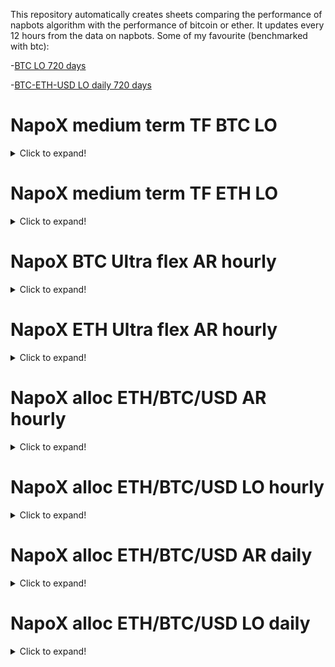 This repository automatically creates sheets comparing the performance of napbots algorithm with the performance of bitcoin or ether. It updates every 12 hours from the data on napbots. Some of my favourite (benchmarked with btc):

-[BTC LO 720 days](https://htmlpreview.github.io/?https://github.com/pierthodo/napoleon_strat_sheet/blob/master/strat_sheet/STRAT_BTC_USD_D_3/BTC-USD/720-days.html)

-[BTC-ETH-USD LO daily 720 days](https://htmlpreview.github.io/?https://github.com/pierthodo/napoleon_strat_sheet/blob/master/strat_sheet/STRAT_BTC_ETH_USD_LO_D_1/BTC-USD/720-days.html)

# NapoX medium term TF BTC LO
<details>
  <summary>Click to expand!</summary>
  
  ## Benchmark Bitcoin 
  
[30 days](https://htmlpreview.github.io/?https://github.com/pierthodo/napoleon_strat_sheet/blob/master/strat_sheet/STRAT_BTC_USD_D_3/BTC-USD/30-days.html)   [60 days](https://htmlpreview.github.io/?https://github.com/pierthodo/napoleon_strat_sheet/blob/master/strat_sheet/STRAT_BTC_USD_D_3/BTC-USD/60-days.html)  [180 days](https://htmlpreview.github.io/?https://github.com/pierthodo/napoleon_strat_sheet/blob/master/strat_sheetSTRAT_BTC_USD_D_3/BTC-USD/180-days.html)  [360 days](https://htmlpreview.github.io/?https://github.com/pierthodo/napoleon_strat_sheet/blob/master/strat_sheet/STRAT_BTC_USD_D_3/BTC-USD/360-days.html)  [720 days](https://htmlpreview.github.io/?https://github.com/pierthodo/napoleon_strat_sheet/blob/master/strat_sheet/STRAT_BTC_USD_D_3/BTC-USD/720-days.html)  [1040 days](https://htmlpreview.github.io/?https://github.com/pierthodo/napoleon_strat_sheet/blob/master/strat_sheet/STRAT_BTC_USD_D_3/BTC-USD/1040-days.html)
  ## Benchmark Ethereum 
[30 days](https://htmlpreview.github.io/?https://github.com/pierthodo/napoleon_strat_sheet/blob/master/strat_sheet/STRAT_BTC_USD_D_3/ETH-USD/30-days.html)   [60 days](https://htmlpreview.github.io/?https://github.com/pierthodo/napoleon_strat_sheet/blob/master/strat_sheet/STRAT_BTC_USD_D_3/ETH-USD/60-days.html)  [180 days](https://htmlpreview.github.io/?https://github.com/pierthodo/napoleon_strat_sheet/blob/master/strat_sheet/STRAT_BTC_USD_D_3/ETH-USD/180-days.html)  [360 days](https://htmlpreview.github.io/?https://github.com/pierthodo/napoleon_strat_sheet/blob/master/strat_sheet/STRAT_BTC_USD_D_3/ETH-USD/360-days.html)  [720 days](https://htmlpreview.github.io/?https://github.com/pierthodo/napoleon_strat_sheet/blob/master/strat_sheet/STRAT_BTC_USD_D_3/ETH-USD/720-days.html)  [1040 days](https://htmlpreview.github.io/?https://github.com/pierthodo/napoleon_strat_sheet/blob/master/strat_sheet/STRAT_BTC_USD_D_3/ETH-USD/1040-days.html)
</details>

# NapoX medium term TF ETH LO

<details>
  <summary>Click to expand!</summary>
  
  ## Benchmark Bitcoin 
[30 days](https://htmlpreview.github.io/?https://github.com/pierthodo/napoleon_strat_sheet/blob/master/strat_sheetSTRAT_ETH_USD_D_3/BTC-USD/30-days.html)   [60 days](https://htmlpreview.github.io/?https://github.com/pierthodo/napoleon_strat_sheet/blob/master/strat_sheet/STRAT_ETH_USD_D_3/BTC-USD/60-days.html)  [180 days](https://htmlpreview.github.io/?https://github.com/pierthodo/napoleon_strat_sheet/blob/master/strat_sheet/STRAT_ETH_USD_D_3/BTC-USD/180-days.html)  [360 days](https://htmlpreview.github.io/?https://github.com/pierthodo/napoleon_strat_sheet/blob/master/strat_sheet/STRAT_ETH_USD_D_3/BTC-USD/360-days.html)  [720 days](https://htmlpreview.github.io/?https://github.com/pierthodo/napoleon_strat_sheet/blob/master/strat_sheet/STRAT_ETH_USD_D_3/BTC-USD/720-days.html)  [1040 days](https://htmlpreview.github.io/?https://github.com/pierthodo/napoleon_strat_sheet/blob/master/strat_sheet/STRAT_ETH_USD_D_3/BTC-USD/1040-days.html)
  ## Benchmark Ethereum 
[30 days](https://htmlpreview.github.io/?https://github.com/pierthodo/napoleon_strat_sheet/blob/master/strat_sheet/STRAT_ETH_USD_D_3/ETH-USD/30-days.html)   [60 days](https://htmlpreview.github.io/?https://github.com/pierthodo/napoleon_strat_sheet/blob/master/strat_sheet/STRAT_ETH_USD_D_3/ETH-USD/60-days.html)  [180 days](https://htmlpreview.github.io/?https://github.com/pierthodo/napoleon_strat_sheet/blob/master/strat_sheet/STRAT_ETH_USD_D_3/ETH-USD/180-days.html)  [360 days](https://htmlpreview.github.io/?https://github.com/pierthodo/napoleon_strat_sheet/blob/master/strat_sheet/STRAT_ETH_USD_D_3/ETH-USD/360-days.html)  [720 days](https://htmlpreview.github.io/?https://github.com/pierthodo/napoleon_strat_sheet/blob/master/strat_sheet/STRAT_ETH_USD_D_3/ETH-USD/720-days.html)  [1040 days](https://htmlpreview.github.io/?https://github.com/pierthodo/napoleon_strat_sheet/blob/master/strat_sheet/STRAT_ETH_USD_D_3/ETH-USD/1040-days.html)
</details>

# NapoX BTC Ultra flex AR hourly

<details>
  <summary>Click to expand!</summary>
  
  ## Benchmark Bitcoin 
[30 days](https://htmlpreview.github.io/?https://github.com/pierthodo/napoleon_strat_sheet/blob/master/strat_sheet/STRAT_BTC_USD_H_3_V2/BTC-USD/30-days.html)   [60 days](https://htmlpreview.github.io/?https://github.com/pierthodo/napoleon_strat_sheet/blob/master/strat_sheet/STRAT_BTC_USD_H_3_V2/BTC-USD/60-days.html)  [180 days](https://htmlpreview.github.io/?https://github.com/pierthodo/napoleon_strat_sheet/blob/master/strat_sheet/STRAT_BTC_USD_H_3_V2/BTC-USD/180-days.html)  [360 days](https://htmlpreview.github.io/?https://github.com/pierthodo/napoleon_strat_sheet/blob/master/strat_sheetSTRAT_BTC_USD_H_3_V2/BTC-USD/360-days.html)  [720 days](https://htmlpreview.github.io/?https://github.com/pierthodo/napoleon_strat_sheet/blob/master/strat_sheet/STRAT_BTC_USD_H_3_V2/BTC-USD/720-days.html)  [1040 days](https://htmlpreview.github.io/?https://github.com/pierthodo/napoleon_strat_sheet/blob/master/strat_sheet/STRAT_BTC_USD_H_3_V2/BTC-USD/1040-days.html)
  ## Benchmark Ethereum 
[30 days](https://htmlpreview.github.io/?https://github.com/pierthodo/napoleon_strat_sheet/blob/master/strat_sheet/STRAT_BTC_USD_H_3_V2/ETH-USD/30-days.html)   [60 days](https://htmlpreview.github.io/?https://github.com/pierthodo/napoleon_strat_sheet/blob/master/strat_sheet/STRAT_BTC_USD_H_3_V2/ETH-USD/60-days.html)  [180 days](https://htmlpreview.github.io/?https://github.com/pierthodo/napoleon_strat_sheet/blob/master/strat_sheet/STRAT_BTC_USD_H_3_V2/ETH-USD/180-days.html)  [360 days](https://htmlpreview.github.io/?https://github.com/pierthodo/napoleon_strat_sheet/blob/master/strat_sheet/STRAT_BTC_USD_H_3_V2/ETH-USD/360-days.html)  [720 days](https://htmlpreview.github.io/?https://github.com/pierthodo/napoleon_strat_sheet/blob/master/strat_sheet/STRAT_BTC_USD_H_3_V2/ETH-USD/720-days.html)  [1040 days](https://htmlpreview.github.io/?https://github.com/pierthodo/napoleon_strat_sheet/blob/master/strat_sheet/STRAT_BTC_USD_H_3_V2/ETH-USD/1040-days.html)
</details>

# NapoX ETH Ultra flex AR hourly

<details>
  <summary>Click to expand!</summary>
  
  ## Benchmark Bitcoin 
[30 days](https://htmlpreview.github.io/?https://github.com/pierthodo/napoleon_strat_sheet/blob/master/strat_sheet/STRAT_ETH_USD_H_3_V2/BTC-USD/30-days.html)   [60 days](https://htmlpreview.github.io/?https://github.com/pierthodo/napoleon_strat_sheet/blob/master/strat_sheet/STRAT_ETH_USD_H_3_V2BTC-USD/60-days.html)  [180 days](https://htmlpreview.github.io/?https://github.com/pierthodo/napoleon_strat_sheet/blob/master/strat_sheet/STRAT_ETH_USD_H_3_V2/BTC-USD/180-days.html)  [360 days](https://htmlpreview.github.io/?https://github.com/pierthodo/napoleon_strat_sheet/blob/master/strat_sheet/STRAT_ETH_USD_H_3_V2/BTC-USD/360-days.html)  [720 days](https://htmlpreview.github.io/?https://github.com/pierthodo/napoleon_strat_sheet/blob/master/strat_sheet/STRAT_ETH_USD_H_3_V2/BTC-USD/720-days.html)  [1040 days](https://htmlpreview.github.io/?https://github.com/pierthodo/napoleon_strat_sheet/blob/master/strat_sheet/STRAT_ETH_USD_H_3_V2/BTC-USD/1040-days.html)
  ## Benchmark Ethereum 
[30 days](https://htmlpreview.github.io/?https://github.com/pierthodo/napoleon_strat_sheet/blob/master/strat_sheet/STRAT_ETH_USD_H_3_V2/ETH-USD/30-days.html)   [60 days](https://htmlpreview.github.io/?https://github.com/pierthodo/napoleon_strat_sheet/blob/master/strat_sheet/STRAT_ETH_USD_H_3_V2/ETH-USD/60-days.html)  [180 days](https://htmlpreview.github.io/?https://github.com/pierthodo/napoleon_strat_sheet/blob/master/strat_sheet/STRAT_ETH_USD_H_3_V2/ETH-USD/180-days.html)  [360 days](https://htmlpreview.github.io/?https://github.com/pierthodo/napoleon_strat_sheet/blob/master/strat_sheet/STRAT_ETH_USD_H_3_V2/ETH-USD/360-days.html)  [720 days](https://htmlpreview.github.io/?https://github.com/pierthodo/napoleon_strat_sheet/blob/master/strat_sheet/STRAT_ETH_USD_H_3_V2/ETH-USD/720-days.html)  [1040 days](https://htmlpreview.github.io/?https://github.com/pierthodo/napoleon_strat_sheet/blob/master/strat_sheet/STRAT_ETH_USD_H_3_V2/ETH-USD/1040-days.html)
</details>

# NapoX alloc ETH/BTC/USD AR hourly

<details>
  <summary>Click to expand!</summary>
  
  ## Benchmark Bitcoin 
[30 days](https://htmlpreview.github.io/?https://github.com/pierthodo/napoleon_strat_sheet/blob/master/strat_sheet/STRAT_BTC_ETH_USD_H_1/BTC-USD/30-days.html)   [60 days](https://htmlpreview.github.io/?https://github.com/pierthodo/napoleon_strat_sheet/blob/master/strat_sheet/STRAT_BTC_ETH_USD_H_1/BTC-USD/60-days.html)  [180 days](https://htmlpreview.github.io/?https://github.com/pierthodo/napoleon_strat_sheet/blob/master/strat_sheet/STRAT_BTC_ETH_USD_H_1/BTC-USD/180-days.html)  [360 days](https://htmlpreview.github.io/?https://github.com/pierthodo/napoleon_strat_sheet/blob/master/strat_sheet/STRAT_BTC_ETH_USD_H_1/BTC-USD/360-days.html)  [720 days](https://htmlpreview.github.io/?https://github.com/pierthodo/napoleon_strat_sheet/blob/master/strat_sheet/STRAT_BTC_ETH_USD_H_1/BTC-USD/720-days.html)  [1040 days](https://htmlpreview.github.io/?https://github.com/pierthodo/napoleon_strat_sheet/blob/master/strat_sheet/STRAT_BTC_ETH_USD_H_1/BTC-USD/1040-days.html)
  ## Benchmark Ethereum 
[30 days](https://htmlpreview.github.io/?https://github.com/pierthodo/napoleon_strat_sheet/blob/master/strat_sheet/STRAT_BTC_ETH_USD_H_1/ETH-USD/30-days.html)   [60 days](https://htmlpreview.github.io/?https://github.com/pierthodo/napoleon_strat_sheet/blob/master/strat_sheet/STRAT_BTC_ETH_USD_H_1/ETH-USD/60-days.html)  [180 days](https://htmlpreview.github.io/?https://github.com/pierthodo/napoleon_strat_sheet/blob/master/strat_sheet/STRAT_BTC_ETH_USD_H_1/ETH-USD/180-days.html)  [360 days](https://htmlpreview.github.io/?https://github.com/pierthodo/napoleon_strat_sheet/blob/master/strat_sheet/STRAT_BTC_ETH_USD_H_1/ETH-USD/360-days.html)  [720 days](https://htmlpreview.github.io/?https://github.com/pierthodo/napoleon_strat_sheet/blob/master/strat_sheet/STRAT_BTC_ETH_USD_H_1/ETH-USD/720-days.html)  [1040 days](https://htmlpreview.github.io/?https://github.com/pierthodo/napoleon_strat_sheet/blob/master/strat_sheet/STRAT_BTC_ETH_USD_H_1/ETH-USD/1040-days.html)
</details>

# NapoX alloc ETH/BTC/USD LO hourly

<details>
  <summary>Click to expand!</summary>
  
  ## Benchmark Bitcoin 
[30 days](https://htmlpreview.github.io/?https://github.com/pierthodo/napoleon_strat_sheet/blob/master/strat_sheet/STRAT_BTC_ETH_USD_LO_H_1/BTC-USD/30-days.html)   [60 days](https://htmlpreview.github.io/?https://github.com/pierthodo/napoleon_strat_sheet/blob/master/strat_sheet/STRAT_BTC_ETH_USD_LO_H_1/BTC-USD/60-days.html)  [180 days](https://htmlpreview.github.io/?https://github.com/pierthodo/napoleon_strat_sheet/blob/master/strat_sheet/STRAT_BTC_ETH_USD_LO_H_1/BTC-USD/180-days.html)  [360 days](https://htmlpreview.github.io/?https://github.com/pierthodo/napoleon_strat_sheet/blob/master/strat_sheet/STRAT_BTC_ETH_USD_LO_H_1/BTC-USD/360-days.html)  [720 days](https://htmlpreview.github.io/?https://github.com/pierthodo/napoleon_strat_sheet/blob/master/strat_sheet/STRAT_BTC_ETH_USD_LO_H_1/BTC-USD/720-days.html)  [1040 days](https://htmlpreview.github.io/?https://github.com/pierthodo/napoleon_strat_sheet/blob/master/strat_sheet/STRAT_BTC_ETH_USD_LO_H_1/BTC-USD/1040-days.html)
  ## Benchmark Ethereum 
[30 days](https://htmlpreview.github.io/?https://github.com/pierthodo/napoleon_strat_sheet/blob/master/strat_sheet/STRAT_BTC_ETH_USD_LO_H_1/ETH-USD/30-days.html)   [60 days](https://htmlpreview.github.io/?https://github.com/pierthodo/napoleon_strat_sheet/blob/master/strat_sheet/STRAT_BTC_ETH_USD_LO_H_1/ETH-USD/60-days.html)  [180 days](https://htmlpreview.github.io/?https://github.com/pierthodo/napoleon_strat_sheet/blob/master/strat_sheet/STRAT_BTC_ETH_USD_LO_H_1/ETH-USD/180-days.html)  [360 days](https://htmlpreview.github.io/?https://github.com/pierthodo/napoleon_strat_sheet/blob/master/strat_sheet/STRAT_BTC_ETH_USD_LO_H_1/ETH-USD/360-days.html)  [720 days](https://htmlpreview.github.io/?https://github.com/pierthodo/napoleon_strat_sheet/blob/master/strat_sheet/STRAT_BTC_ETH_USD_LO_H_1/ETH-USD/720-days.html)  [1040 days](https://htmlpreview.github.io/?https://github.com/pierthodo/napoleon_strat_sheet/blob/master/strat_sheet/STRAT_BTC_ETH_USD_LO_H_1/ETH-USD/1040-days.html)
</details>

# NapoX alloc ETH/BTC/USD AR daily

<details>
  <summary>Click to expand!</summary>
  
  ## Benchmark Bitcoin 
[30 days](https://htmlpreview.github.io/?https://github.com/pierthodo/napoleon_strat_sheet/blob/master/strat_sheet/STRAT_BTC_ETH_USD_D_1_V2/BTC-USD/30-days.html)   [60 days](https://htmlpreview.github.io/?https://github.com/pierthodo/napoleon_strat_sheet/blob/master/strat_sheet/STRAT_BTC_ETH_USD_D_1_V2/BTC-USD/60-days.html)  [180 days](https://htmlpreview.github.io/?https://github.com/pierthodo/napoleon_strat_sheet/blob/master/strat_sheet/STRAT_BTC_ETH_USD_D_1_V2/BTC-USD/180-days.html)  [360 days](https://htmlpreview.github.io/?https://github.com/pierthodo/napoleon_strat_sheet/blob/master/strat_sheet/STRAT_BTC_ETH_USD_D_1_V2/BTC-USD/360-days.html)  [720 days](https://htmlpreview.github.io/?https://github.com/pierthodo/napoleon_strat_sheet/blob/master/strat_sheet/STRAT_BTC_ETH_USD_D_1_V2/BTC-USD/720-days.html)  [1040 days](https://htmlpreview.github.io/?https://github.com/pierthodo/napoleon_strat_sheet/blob/master/strat_sheet/STRAT_BTC_ETH_USD_D_1_V2/BTC-USD/1040-days.html)
  ## Benchmark Ethereum 
[30 days](https://htmlpreview.github.io/?https://github.com/pierthodo/napoleon_strat_sheet/blob/master/strat_sheet/STRAT_BTC_ETH_USD_D_1_V2ETH-USD/30-days.html)   [60 days](https://htmlpreview.github.io/?https://github.com/pierthodo/napoleon_strat_sheet/blob/master/strat_sheet/STRAT_BTC_ETH_USD_D_1_V2/ETH-USD/60-days.html)  [180 days](https://htmlpreview.github.io/?https://github.com/pierthodo/napoleon_strat_sheet/blob/master/strat_sheet/STRAT_BTC_ETH_USD_D_1_V2/ETH-USD/180-days.html)  [360 days](https://htmlpreview.github.io/?https://github.com/pierthodo/napoleon_strat_sheet/blob/master/strat_sheet/STRAT_BTC_ETH_USD_D_1_V2/ETH-USD/360-days.html)  [720 days](https://htmlpreview.github.io/?https://github.com/pierthodo/napoleon_strat_sheet/blob/master/strat_sheet/STRAT_BTC_ETH_USD_D_1_V2/ETH-USD/720-days.html)  [1040 days](https://htmlpreview.github.io/?https://github.com/pierthodo/napoleon_strat_sheet/blob/master/strat_sheet/STRAT_BTC_ETH_USD_D_1_V2/ETH-USD/1040-days.html)
</details>

# NapoX alloc ETH/BTC/USD LO daily

<details>
  <summary>Click to expand!</summary>
  
  ## Benchmark Bitcoin 
[30 days](https://htmlpreview.github.io/?https://github.com/pierthodo/napoleon_strat_sheet/blob/master/strat_sheet/STRAT_BTC_ETH_USD_LO_D_1/BTC-USD/30-days.html)   [60 days](https://htmlpreview.github.io/?https://github.com/pierthodo/napoleon_strat_sheet/blob/master/strat_sheet/STRAT_BTC_ETH_USD_LO_D_1/BTC-USD/60-days.html)  [180 days](https://htmlpreview.github.io/?https://github.com/pierthodo/napoleon_strat_sheet/blob/master/strat_sheet/STRAT_BTC_ETH_USD_LO_D_1/BTC-USD/180-days.html)  [360 days](https://htmlpreview.github.io/?https://github.com/pierthodo/napoleon_strat_sheet/blob/master/strat_sheet/STRAT_BTC_ETH_USD_LO_D_1/BTC-USD/360-days.html)  [720 days](https://htmlpreview.github.io/?https://github.com/pierthodo/napoleon_strat_sheet/blob/master/strat_sheet/STRAT_BTC_ETH_USD_LO_D_1/BTC-USD/720-days.html)  [1040 days](https://htmlpreview.github.io/?https://github.com/pierthodo/napoleon_strat_sheet/blob/master/strat_sheet/STRAT_BTC_ETH_USD_LO_D_1/BTC-USD/1040-days.html)
  ## Benchmark Ethereum 
[30 days](https://htmlpreview.github.io/?https://github.com/pierthodo/napoleon_strat_sheet/blob/master/strat_sheet/STRAT_BTC_ETH_USD_LO_D_1/ETH-USD/30-days.html)   [60 days](https://htmlpreview.github.io/?https://github.com/pierthodo/napoleon_strat_sheet/blob/master/strat_sheet/STRAT_BTC_ETH_USD_LO_D_1/ETH-USD/60-days.html)  [180 days](https://htmlpreview.github.io/?https://github.com/pierthodo/napoleon_strat_sheet/blob/master/strat_sheet/STRAT_BTC_ETH_USD_LO_D_1/ETH-USD/180-days.html)  [360 days](https://htmlpreview.github.io/?https://github.com/pierthodo/napoleon_strat_sheet/blob/master/strat_sheet/STRAT_BTC_ETH_USD_LO_D_1/ETH-USD/360-days.html)  [720 days](https://htmlpreview.github.io/?https://github.com/pierthodo/napoleon_strat_sheet/blob/master/strat_sheet/STRAT_BTC_ETH_USD_LO_D_1/ETH-USD/720-days.html)  [1040 days](https://htmlpreview.github.io/?https://github.com/pierthodo/napoleon_strat_sheet/blob/master/strat_sheet/STRAT_BTC_ETH_USD_LO_D_1/ETH-USD/1040-days.html)
</details>


